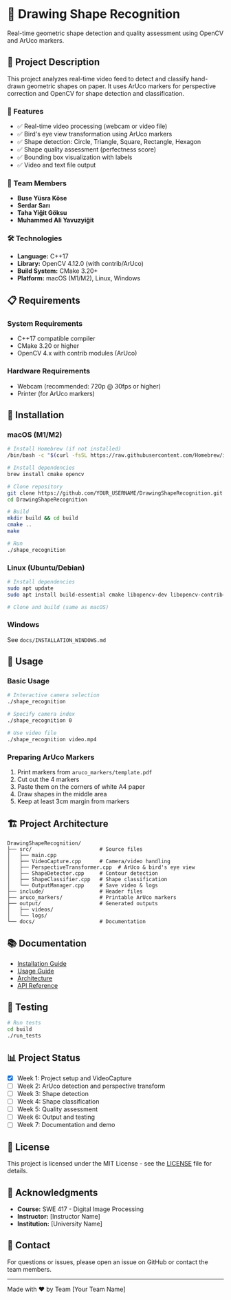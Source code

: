 # 🎨 Drawing Shape Recognition

Real-time geometric shape detection and quality assessment using OpenCV and ArUco markers.

## 📖 Project Description

This project analyzes real-time video feed to detect and classify hand-drawn geometric shapes on paper. It uses ArUco markers for perspective correction and OpenCV for shape detection and classification.

### 🎯 Features

- ✅ Real-time video processing (webcam or video file)
- ✅ Bird's eye view transformation using ArUco markers
- ✅ Shape detection: Circle, Triangle, Square, Rectangle, Hexagon
- ✅ Shape quality assessment (perfectness score)
- ✅ Bounding box visualization with labels
- ✅ Video and text file output

### 👥 Team Members

- **Buse Yüsra Köse**
- **Serdar Sarı**
- **Taha Yiğit Göksu**
- **Muhammed Ali Yavuzyiğit**

### 🛠️ Technologies

- **Language:** C++17
- **Library:** OpenCV 4.12.0 (with contrib/ArUco)
- **Build System:** CMake 3.20+
- **Platform:** macOS (M1/M2), Linux, Windows

## 📋 Requirements

### System Requirements
- C++17 compatible compiler
- CMake 3.20 or higher
- OpenCV 4.x with contrib modules (ArUco)

### Hardware Requirements
- Webcam (recommended: 720p @ 30fps or higher)
- Printer (for ArUco markers)

## 🚀 Installation

### macOS (M1/M2)
```bash
# Install Homebrew (if not installed)
/bin/bash -c "$(curl -fsSL https://raw.githubusercontent.com/Homebrew/install/HEAD/install.sh)"

# Install dependencies
brew install cmake opencv

# Clone repository
git clone https://github.com/YOUR_USERNAME/DrawingShapeRecognition.git
cd DrawingShapeRecognition

# Build
mkdir build && cd build
cmake ..
make

# Run
./shape_recognition
```

### Linux (Ubuntu/Debian)
```bash
# Install dependencies
sudo apt update
sudo apt install build-essential cmake libopencv-dev libopencv-contrib-dev

# Clone and build (same as macOS)
```

### Windows

See `docs/INSTALLATION_WINDOWS.md`

## 📖 Usage

### Basic Usage
```bash
# Interactive camera selection
./shape_recognition

# Specify camera index
./shape_recognition 0

# Use video file
./shape_recognition video.mp4
```

### Preparing ArUco Markers

1. Print markers from `aruco_markers/template.pdf`
2. Cut out the 4 markers
3. Paste them on the corners of white A4 paper
4. Draw shapes in the middle area
5. Keep at least 3cm margin from markers

## 🏗️ Project Architecture
```
DrawingShapeRecognition/
├── src/                      # Source files
│   ├── main.cpp
│   ├── VideoCapture.cpp      # Camera/video handling
│   ├── PerspectiveTransformer.cpp  # ArUco & bird's eye view
│   ├── ShapeDetector.cpp     # Contour detection
│   ├── ShapeClassifier.cpp   # Shape classification
│   └── OutputManager.cpp     # Save video & logs
├── include/                  # Header files
├── aruco_markers/            # Printable ArUco markers
├── output/                   # Generated outputs
│   ├── videos/
│   └── logs/
└── docs/                     # Documentation
```

## 📚 Documentation

- [Installation Guide](docs/INSTALLATION.md)
- [Usage Guide](docs/USAGE.md)
- [Architecture](docs/ARCHITECTURE.md)
- [API Reference](docs/API.md)

## 🧪 Testing
```bash
# Run tests
cd build
./run_tests
```

## 📊 Project Status

- [x] Week 1: Project setup and VideoCapture
- [ ] Week 2: ArUco detection and perspective transform
- [ ] Week 3: Shape detection
- [ ] Week 4: Shape classification
- [ ] Week 5: Quality assessment
- [ ] Week 6: Output and testing
- [ ] Week 7: Documentation and demo

## 📝 License

This project is licensed under the MIT License - see the [LICENSE](LICENSE) file for details.

## 🙏 Acknowledgments

- **Course:** SWE 417 - Digital Image Processing
- **Instructor:** [Instructor Name]
- **Institution:** [University Name]

## 📧 Contact

For questions or issues, please open an issue on GitHub or contact the team members.

---

Made with ❤️ by Team [Your Team Name]